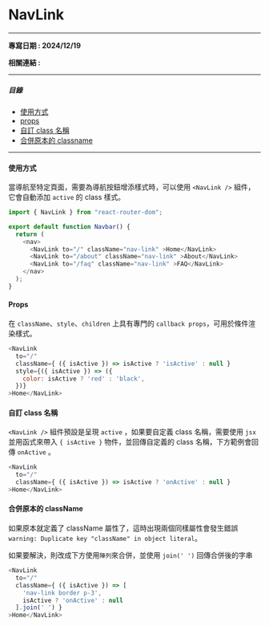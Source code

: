 # NavLink

---

**專寫日期 : 2024/12/19**

**相關連結 : []()**

---

##### 目錄
- [使用方式](#使用方式)
- [props](#props)
- [自訂 class 名稱](#自訂-class-名稱)
- [合併原本的 classname](#合併原本的-classname)

---

#### 使用方式

當導航至特定頁面，需要為導航按鈕增添樣式時，可以使用 `<NavLink />` 組件，它會自動添加 `active` 的 class 樣式。

```js
import { NavLink } from "react-router-dom";

export default function Navbar() {
  return (
    <nav>
      <NavLink to="/" className="nav-link" >Home</NavLink>
      <NavLink to="/about" className="nav-link" >About</NavLink>
      <NavLink to="/faq" className="nav-link" >FAQ</NavLink>
    </nav>
  );
}
```

#### Props

在 `className`、`style`、`children` 上具有專門的 `callback props`，可用於條件渲染樣式。

```js
<NavLink
  to="/" 
  className={ ({ isActive }) => isActive ? 'isActive' : null }
  style={({ isActive }) => ({
    color: isActive ? 'red' : 'black',
  })} 
>Home</NavLink>
```


#### 自訂 class 名稱

`<NavLink />` 組件預設是呈現 `active` ，如果要自定義 class 名稱，需要使用 `jsx` 並用函式來帶入 `{ isActive }` 物件，並回傳自定義的 class 名稱，下方範例會回傳 `onActive` 。

```js
<NavLink
  to="/" 
  className={ ({ isActive }) => isActive ? 'onActive' : null } 
>Home</NavLink>
```

#### 合併原本的 className

如果原本就定義了 className 屬性了，這時出現兩個同樣屬性會發生錯誤 `warning: Duplicate key "className" in object literal`。

如果要解決，則改成下方使用`陣列`來合併，並使用 `join(' ')` 回傳合併後的字串

```js
<NavLink
  to="/" 
  className={ ({ isActive }) => [
    'nav-link border p-3',
    isActive ? 'onActive' : null
  ].join(' ') } 
>Home</NavLink>
```